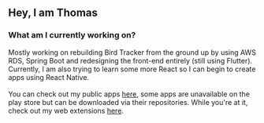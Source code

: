 ## Hey, I am Thomas
### What am I currently working on?
Mostly working on rebuilding Bird Tracker from the ground up by using AWS RDS, Spring Boot and redesigning the front-end entirely (still using Flutter). <br>
Currently, I am also trying to learn some more React so I can begin to create apps using React Native.
<br><br>
You can check out my public apps [here](https://play.google.com/store/apps/developer?id=Red+Shock+Entertainment), some apps are unavailable on the play store but can be downloaded via their repositories. While you're at it, check out my web extensions [here](https://github.com/stars/Thomasssb1/lists/web-extensions).
